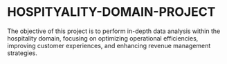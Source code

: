 # HOSPITYALITY-DOMAIN-PROJECT
The objective of this project is to perform in-depth data analysis within the hospitality domain, focusing on optimizing operational efficiencies, improving customer experiences, and enhancing revenue management strategies. 
